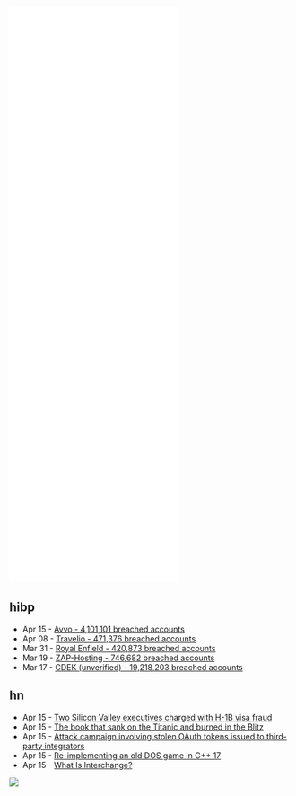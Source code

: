 ![Metrics](https://raw.githubusercontent.com/phixion/phixion/master/metrics.svg)

## hibp

<!--
for https://github.com/phixion/phixion/blob/main/.github/workflows/feeds.yml
-->
<!--START_SECTION:haveibeenpwnd-->
- Apr 15 - [Avvo - 4,101,101 breached accounts](https://haveibeenpwned.com/PwnedWebsites#Avvo)
- Apr 08 - [Travelio - 471,376 breached accounts](https://haveibeenpwned.com/PwnedWebsites#Travelio)
- Mar 31 - [Royal Enfield - 420,873 breached accounts](https://haveibeenpwned.com/PwnedWebsites#RoyalEnfield)
- Mar 19 - [ZAP-Hosting - 746,682 breached accounts](https://haveibeenpwned.com/PwnedWebsites#ZAPHosting)
- Mar 17 - [CDEK (unverified) - 19,218,203 breached accounts](https://haveibeenpwned.com/PwnedWebsites#CDEK)
<!--END_SECTION:haveibeenpwnd-->

## hn

<!--
for https://github.com/phixion/phixion/blob/main/.github/workflows/feeds.yml
-->
<!--START_SECTION:hn-->
- Apr 15 - [Two Silicon Valley executives charged with H-1B visa fraud](https://www.latimes.com/california/story/2022-04-14/two-silicon-valley-executives-charged-with-h-1b-visa-fraud)
- Apr 15 - [The book that sank on the Titanic and burned in the Blitz](https://www.bbc.com/news/uk-england-london-57683638)
- Apr 15 - [Attack campaign involving stolen OAuth tokens issued to third-party integrators](https://github.blog/2022-04-15-security-alert-stolen-oauth-user-tokens/)
- Apr 15 - [Re-implementing an old DOS game in C++ 17](https://lethalguitar.wordpress.com/2019/05/28/re-implementing-an-old-dos-game-in-c-17/)
- Apr 15 - [What Is Interchange?](https://blog.lithic.com/interchange/)
<!--END_SECTION:hn-->

<!--
for https://yhype.me
-->
![](https://hit.yhype.me/github/profile?user_id=13013670)
